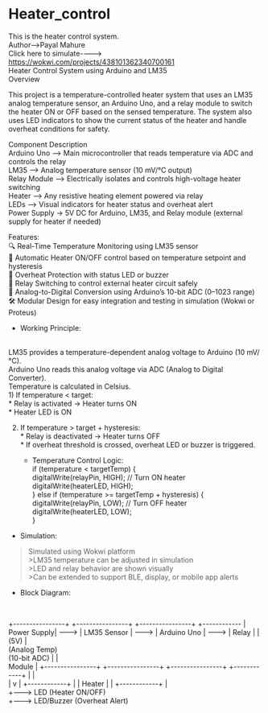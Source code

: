 # Heater_control
This is the heater control system.
<br>
Author-->Payal Mahure
<br>
Click here to simulate----> https://wokwi.com/projects/438101362340700161
<br>
Heater Control System using Arduino and LM35
<br>
 Overview
 <br>

This project is a temperature-controlled heater system that uses an LM35 analog temperature sensor, an Arduino Uno, and a relay module to switch the heater ON or OFF based on the sensed temperature. The system also uses LED indicators to show the current status of the heater and handle overheat conditions for safety.
<br>

Component	        Description
<br>
Arduino Uno	 -->     Main microcontroller that reads temperature via ADC and controls the relay
<br>
LM35	        --> Analog temperature sensor (10 mV/°C output)
<br>
Relay Module	--> Electrically isolates and controls high-voltage heater switching
<br>
Heater	      --> Any resistive heating element powered via relay
<br>
LEDs	        --> Visual indicators for heater status and overheat alert
<br>
Power Supply	 -> 5V DC for Arduino, LM35, and Relay module (external supply for heater if needed)
<br>

Features:
<br>
 🔍 Real-Time Temperature Monitoring using LM35 sensor
<br>
🔄 Automatic Heater ON/OFF control based on temperature setpoint and hysteresis
<br>
🚨 Overheat Protection with status LED or buzzer
<br>
🔌 Relay Switching to control external heater circuit safely
<br>
📶 Analog-to-Digital Conversion using Arduino’s 10-bit ADC (0–1023 range)
<br>
🛠️ Modular Design for easy integration and testing in simulation (Wokwi or Proteus)
<br>

* Working Principle:
<br>
LM35 provides a temperature-dependent analog voltage to Arduino (10 mV/°C).
<br>
Arduino Uno reads this analog voltage via ADC (Analog to Digital Converter).
<br>
Temperature is calculated in Celsius.
<br>
1) If temperature < target:
<br> * Relay is activated → Heater turns ON
    <br>* Heater LED is ON

2) If temperature > target + hysteresis:
<br> * Relay is deactivated → Heater turns OFF
    <br> * If overheat threshold is crossed, overheat LED or buzzer is triggered.
   <br>
   
   * Temperature Control Logic:
   <br>if (temperature < targetTemp) {
    <br>digitalWrite(relayPin, HIGH); // Turn ON heater
    <br>digitalWrite(heaterLED, HIGH);
   <br>} else if (temperature >= targetTemp + hysteresis) {
    <br>digitalWrite(relayPin, LOW);  // Turn OFF heater
    <br>digitalWrite(heaterLED, LOW);
 <br>}

 * Simulation:
   <br>
  > Simulated using Wokwi platform
 <br>>LM35 temperature can be adjusted in simulation
 <br>>LED and relay behavior are shown visually
 <br>>Can be extended to support BLE, display, or mobile app alerts
> <br>

 * Block Diagram:
  <br>

     
+----------------+      +----------------+      +----------------+      +------------
|  Power Supply| ---> |  LM35 Sensor   | ---> |  Arduino Uno   | ---> |  Relay     |
|    <br>(5V)       |  <br>(Analog Temp) <br>(10-bit ADC)  |      |     <br>Module    |
+----------------+      +----------------+      +----------------+      +------------+
                                                              |                 |<br>
                                                              |                 v
                                                              |           +------------+
                                                              |           |   Heater   |
                                                              |           +------------+
                                                              |<br>
                                                              +---> LED (Heater ON/OFF)
                                                              <br>+---> LED/Buzzer (Overheat Alert)


